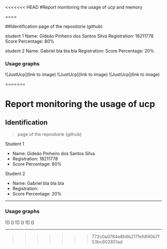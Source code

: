 <<<<<<< HEAD
#Report monitoring the usage of ucp and memory

====

##Identification
page of the repositorie (github)

student 1
    Name: Gideão Pinheiro dos Santos Silva
    Registration: 18211778
    Score Percentage: 80%

student 2
    Name: Gabriel bla bla bla
    Registration:
    Score Percentage: 20%

### Usage graphs
![JustUcp](link to image)
![JustUcp](link to image)
![JustUcp](link to image)

=======
# Report monitoring the usage of ucp 

## Identification
> page of the repositorie (github)

Student 1
  - Name: Gideão Pinheiro dos Santos Silva
  - Registration: 18211778
 - Score Percentage: 80%

Student 2
- Name: Gabriel bla bla bla
- Registration:
- Score Percentage: 20%

----
### Usage graphs
![] ()
![] ()
![] ()

----
>>>>>>> 772c0a0784e8b6b217fefdf40b7f53bc602851ad
